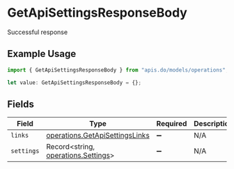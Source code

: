 # GetApiSettingsResponseBody

Successful response

## Example Usage

```typescript
import { GetApiSettingsResponseBody } from "apis.do/models/operations";

let value: GetApiSettingsResponseBody = {};
```

## Fields

| Field                                                                            | Type                                                                             | Required                                                                         | Description                                                                      |
| -------------------------------------------------------------------------------- | -------------------------------------------------------------------------------- | -------------------------------------------------------------------------------- | -------------------------------------------------------------------------------- |
| `links`                                                                          | [operations.GetApiSettingsLinks](../../models/operations/getapisettingslinks.md) | :heavy_minus_sign:                                                               | N/A                                                                              |
| `settings`                                                                       | Record<string, [operations.Settings](../../models/operations/settings.md)>       | :heavy_minus_sign:                                                               | N/A                                                                              |
